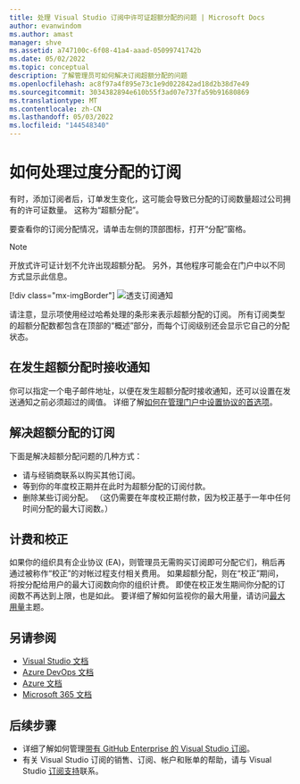```yaml
---
title: 处理 Visual Studio 订阅中许可证超额分配的问题 | Microsoft Docs
author: evanwindom
ms.author: amast
manager: shve
ms.assetid: a747100c-6f08-41a4-aaad-05099741742b
ms.date: 05/02/2022
ms.topic: conceptual
description: 了解管理员可如何解决订阅超额分配的问题
ms.openlocfilehash: ac8f97a4f895e73c1e9d022842ad18d2b38d7e49
ms.sourcegitcommit: 3034382894e610b55f3ad07e737fa59b91680869
ms.translationtype: MT
ms.contentlocale: zh-CN
ms.lasthandoff: 05/03/2022
ms.locfileid: "144548340"
---
```

# <a name="how-to-handle-over-allocated-subscriptions"></a>如何处理过度分配的订阅
有时，添加订阅者后，订单发生变化，这可能会导致已分配的订阅数量超过公司拥有的许可证数量。 这称为“超额分配”。  

要查看你的订阅分配情况，请单击左侧的顶部图标，打开“分配”窗格。  

> [!NOTE]
> 开放式许可证计划不允许出现超额分配。  另外，其他程序可能会在门户中以不同方式显示此信息。
>
> [!div class="mx-imgBorder"]
> ![透支订阅通知](_img/over-claimed/over-claimed-alert.png "“概述”中列出了超额分配的数量，由每个订阅类型的关系图上经过哈希处理的条形表示。")

请注意，显示项使用经过哈希处理的条形来表示超额分配的订阅。  所有订阅类型的超额分配数都包含在顶部的“概述”部分，而每个订阅级别还会显示它自己的分配状态。  

## <a name="receive-notifications-when-over-allocations-occur"></a>在发生超额分配时接收通知
你可以指定一个电子邮件地址，以便在发生超额分配时接收通知，还可以设置在发送通知之前必须超过的阈值。  详细了解[如何在管理门户中设置协议的首选项](admin-preferences.md)。

## <a name="resolve-over-allocated-subscriptions"></a>解决超额分配的订阅
下面是解决超额分配问题的几种方式：
+ 请与经销商联系以购买其他订阅。
+ 等到你的年度校正期并在此时为超额分配的订阅付款。 
+ 删除某些订阅分配。  （这仍需要在年度校正期付款，因为校正基于一年中任何时间分配的最大订阅数。）

## <a name="billing-and-true-up"></a>计费和校正
如果你的组织具有企业协议 (EA)，则管理员无需购买订阅即可分配它们，稍后再通过被称作“校正”的对帐过程支付相关费用。  如果超额分配，则在“校正”期间，将按分配给用户的最大订阅数向你的组织计费。  即使在校正发生期间你分配的订阅数不再达到上限，也是如此。  要详细了解如何监视你的最大用量，请访问[最大用量](maximum-usage.md)主题。


## <a name="see-also"></a>另请参阅
+ [Visual Studio 文档](/visualstudio/)
+ [Azure DevOps 文档](/azure/devops/)
+ [Azure 文档](/azure/)
+ [Microsoft 365 文档](/microsoft-365/)

## <a name="next-steps"></a>后续步骤
+ 详细了解如何管理[带有 GitHub Enterprise 的 Visual Studio 订阅](assign-github.md)。
+ 有关 Visual Studio 订阅的销售、订阅、帐户和账单的帮助，请与 Visual Studio [订阅支持](https://aka.ms/vsadminhelp)联系。